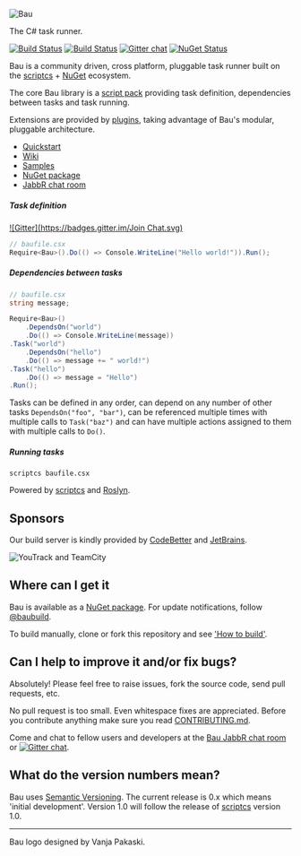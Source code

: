 ![Bau](https://raw.githubusercontent.com/bau-build/bau/dev/assets/bau.128.png)

The C# task runner.

[![Build Status](http://teamcity.codebetter.com/app/rest/builds/buildType:%28id:bt1253%29/statusIcon)](http://teamcity.codebetter.com/viewType.html?buildTypeId=bt1253&guest=1) [![Build Status](https://travis-ci.org/bau-build/bau.png?branch=dev)](https://travis-ci.org/bau-build/bau) [![Gitter chat](https://badges.gitter.im/bau-build/bau.png)](https://gitter.im/bau-build/bau) [![NuGet Status](http://img.shields.io/badge/NuGet-0.1.0~beta-blue.svg?style=flat)](https://www.nuget.org/packages/Bau/)

Bau is a community driven, cross platform, pluggable task runner built on the [scriptcs](https://github.com/scriptcs/scriptcs) + [NuGet](https://www.nuget.org/) ecosystem.

The core Bau library is a [script pack](https://github.com/scriptcs/scriptcs/wiki/Script-Packs) providing task definition, dependencies between tasks and task running.

Extensions are provided by [plugins](https://github.com/bau-build/bau/wiki/Plugins), taking advantage of Bau's modular, pluggable architecture.

- [Quickstart](https://github.com/bau-build/bau/wiki/Quickstart)
- [Wiki](https://github.com/bau-build/bau/wiki)
- [Samples](https://github.com/bau-build/bau/tree/dev/src/samples)
- [NuGet package](https://nuget.org/packages/Bau/ "Bau on Nuget")
- [JabbR chat room](http://jabbr.net/#/rooms/bau)

##### Task definition
[![Gitter](https://badges.gitter.im/Join Chat.svg)](https://gitter.im/colored-console/colored-console?utm_source=badge&utm_medium=badge&utm_campaign=pr-badge&utm_content=badge)
```C#
// baufile.csx
Require<Bau>().Do(() => Console.WriteLine("Hello world!")).Run();
```

##### Dependencies between tasks
```C#
// baufile.csx
string message;

Require<Bau>()
	.DependsOn("world")
	.Do(() => Console.WriteLine(message))
.Task("world")
	.DependsOn("hello")
	.Do(() => message += " world!")
.Task("hello")
	.Do(() => message = "Hello")
.Run();
```
Tasks can be defined in any order, can depend on any number of other tasks `DependsOn("foo", "bar")`, can be referenced multiple times with multiple calls to `Task("baz")` and can have multiple actions assigned to them with multiple calls to `Do()`.

##### Running tasks
```batch
scriptcs baufile.csx
```

Powered by [scriptcs](https://github.com/scriptcs/scriptcs) and [Roslyn](http://msdn.microsoft.com/en-gb/roslyn).

## Sponsors ##
Our build server is kindly provided by [CodeBetter](http://codebetter.com/) and [JetBrains](http://www.jetbrains.com/).

![YouTrack and TeamCity](http://www.jetbrains.com/img/banners/Codebetter300x250.png)
## Where can I get it

Bau is available as a [NuGet package](https://nuget.org/packages/Bau/). For update notifications, follow [@baubuild](https://twitter.com/#!/baubuild).

To build manually, clone or fork this repository and see ['How to build'](https://github.com/bau-build/bau/blob/dev/how_to_build.md).

## Can I help to improve it and/or fix bugs? ##

Absolutely! Please feel free to raise issues, fork the source code, send pull requests, etc.

No pull request is too small. Even whitespace fixes are appreciated. Before you contribute anything make sure you read [CONTRIBUTING.md](https://github.com/bau-build/bau/blob/dev/CONTRIBUTING.md).

Come and chat to fellow users and developers at the [Bau JabbR chat room](http://jabbr.net/#/rooms/bau) or [![Gitter chat](https://badges.gitter.im/bau-build/bau.png)](https://gitter.im/bau-build/bau).

## What do the version numbers mean? ##

Bau uses [Semantic Versioning](http://semver.org/). The current release is 0.x which means 'initial development'. Version 1.0 will follow the release of [scriptcs](https://github.com/scriptcs/scriptcs) version 1.0.

----------
Bau logo designed by Vanja Pakaski.
